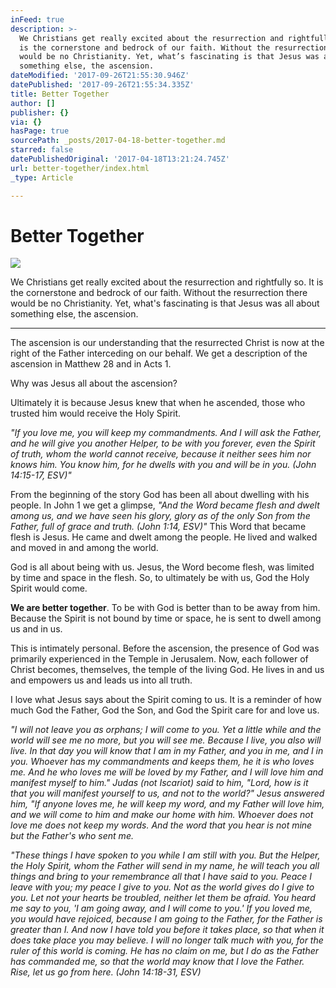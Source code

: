 ```yaml
---
inFeed: true
description: >-
  We Christians get really excited about the resurrection and rightfully so. It
  is the cornerstone and bedrock of our faith. Without the resurrection there
  would be no Christianity. Yet, what’s fascinating is that Jesus was all about
  something else, the ascension. 
dateModified: '2017-09-26T21:55:30.946Z'
datePublished: '2017-09-26T21:55:34.335Z'
title: Better Together
author: []
publisher: {}
via: {}
hasPage: true
sourcePath: _posts/2017-04-18-better-together.md
starred: false
datePublishedOriginal: '2017-04-18T13:21:24.745Z'
url: better-together/index.html
_type: Article

---
```

# Better Together
![](https://the-grid-user-content.s3-us-west-2.amazonaws.com/3f61cd9b-cd4c-4e0e-8832-5df4b6e7e751.jpg)

We Christians get really excited about the resurrection and rightfully so. It is the cornerstone and bedrock of our faith. Without the resurrection there would be no Christianity. Yet, what's fascinating is that Jesus was all about something else, the ascension. 

---

The ascension is our understanding that the resurrected Christ is now at the right of the Father interceding on our behalf. We get a description of the ascension in Matthew 28 and in Acts 1\. 

Why was Jesus all about the ascension? 

Ultimately it is because Jesus knew that when he ascended, those who trusted him would receive the Holy Spirit. 

_"If you love me, you will keep my commandments. And I will ask the Father, and he will give you another Helper, to be with you forever, even the Spirit of truth, whom the world cannot receive, because it neither sees him nor knows him. You know him, for he dwells with you and will be in you. (John 14:15-17, ESV)"_

From the beginning of the story God has been all about dwelling with his people. In John 1 we get a glimpse, _"And the Word became flesh and dwelt among us, and we have seen his glory, glory as of the only Son from the Father, full of grace and truth. (John 1:14, ESV)"_ This Word that became flesh is Jesus. He came and dwelt among the people. He lived and walked and moved in and among the world. 

God is all about being with us. Jesus, the Word become flesh, was limited by time and space in the flesh. So, to ultimately be with us, God the Holy Spirit would come. 

**We are better together**. To be with God is better than to be away from him. Because the Spirit is not bound by time or space, he is sent to dwell among us and in us. 

This is intimately personal. Before the ascension, the presence of God was primarily experienced in the Temple in Jerusalem. Now, each follower of Christ becomes, themselves, the temple of the living God. He lives in and us and empowers us and leads us into all truth. 

I love what Jesus says about the Spirit coming to us. It is a reminder of how much God the Father, God the Son, and God the Spirit care for and love us. 

_"I will not leave you as orphans; I will come to you. Yet a little while and the world will see me no more, but you will see me. Because I live, you also will live. In that day you will know that I am in my Father, and you in me, and I in you. Whoever has my commandments and keeps them, he it is who loves me. And he who loves me will be loved by my Father, and I will love him and manifest myself to him." Judas (not Iscariot) said to him, "Lord, how is it that you will manifest yourself to us, and not to the world?" Jesus answered him, "If anyone loves me, he will keep my word, and my Father will love him, and we will come to him and make our home with him. Whoever does not love me does not keep my words. And the word that you hear is not mine but the Father's who sent me._

_"These things I have spoken to you while I am still with you. But the Helper, the Holy Spirit, whom the Father will send in my name, he will teach you all things and bring to your remembrance all that I have said to you. Peace I leave with you; my peace I give to you. Not as the world gives do I give to you. Let not your hearts be troubled, neither let them be afraid. You heard me say to you, 'I am going away, and I will come to you.' If you loved me, you would have rejoiced, because I am going to the Father, for the Father is greater than I. And now I have told you before it takes place, so that when it does take place you may believe. I will no longer talk much with you, for the ruler of this world is coming. He has no claim on me, but I do as the Father has commanded me, so that the world may know that I love the Father. Rise, let us go from here. (John 14:18-31, ESV)_